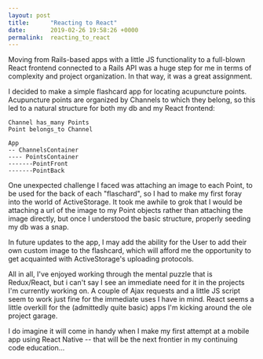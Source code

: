```yaml
---
layout: post
title:      "Reacting to React"
date:       2019-02-26 19:58:26 +0000
permalink:  reacting_to_react
---
```



Moving from Rails-based apps with a little JS functionality to a full-blown React frontend connected to a Rails API was a huge step for me in terms of complexity and project organization. In that way, it was a great assignment.

I decided to make a simple flashcard app for locating acupuncture points. Acupuncture points are organized by Channels to which they belong, so this led to a natural structure for both my db and my React frontend:
```
Channel has_many Points
Point belongs_to Channel

App
-- ChannelsContainer
---- PointsContainer
-------PointFront
-------PointBack
```

One unexpected challenge I faced was attaching an image to each Point, to be used for the back of each "flaschard", so I had to make my first foray into the world of ActiveStorage. It took me awhile to grok that I would be attaching a url of the image to my Point objects rather than attaching the image directly, but once I understood the basic structure, properly seeding my db was  a snap.

In future updates to the app, I may add the ability for the User to add their own custom image to the flashcard, which will afford me the opportunity to get acquainted with ActiveStorage's uploading protocols.

All in all, I've enjoyed working through the mental puzzle that is Redux/React, but i can't say I see an immediate need for it in the projects I'm currently working on. A couple of Ajax requests and a little JS script seem to work just fine for the immediate uses I have in mind. React seems a little overkill for the (admittedly quite basic) apps I'm kicking around the ole project garage. 

I do imagine it will come in handy when I make my first attempt at a mobile app using React Native -- that will be the next frontier in my continuing code education...
